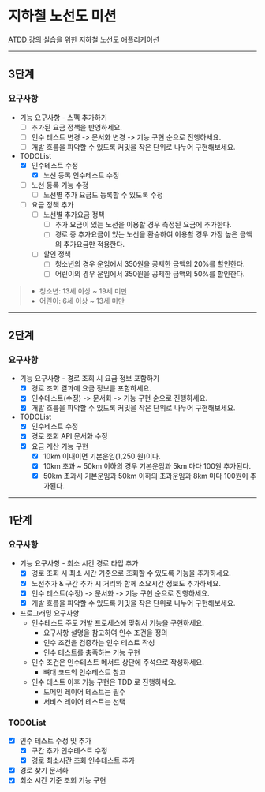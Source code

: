 # 지하철 노선도 미션
[ATDD 강의](https://edu.nextstep.camp/c/R89PYi5H) 실습을 위한 지하철 노선도 애플리케이션

---

## 3단계

### 요구사항

- 기능 요구사항 - 스펙 추가하기
  - [ ] 추가된 요금 정책을 반영하세요.
  - [ ] 인수 테스트 변경 -> 문서화 변경 -> 기능 구현 순으로 진행하세요.
  - [ ] 개발 흐름을 파악할 수 있도록 커밋을 작은 단위로 나누어 구현해보세요.
- TODOList
  - [X] 인수테스트 수정
    - [X] 노선 등록 인수테스트 수정
  - [ ] 노선 등록 기능 수정
    - [ ] 노선별 추가 요금도 등록할 수 있도록 수정
  - [ ] 요금 정책 추가
    - [ ] 노선별 추가요금 정책
      - [ ] 추가 요금이 있는 노선을 이용할 경우 측정된 요금에 추가한다.
      - [ ] 경로 중 추가요금이 있는 노선을 환승하여 이용할 경우 가장 높은 금액의 추가요금만 적용한다.
    - [ ] 할인 정책
      - [ ] 청소년의 경우 운임에서 350원을 공제한 금액의 20%를 할인한다.
      - [ ] 어린이의 경우 운임에서 350원을 공제한 금액의 50%를 할인한다.
> - 청소년: 13세 이상 ~ 19세 미만
> - 어린이: 6세 이상 ~ 13세 미만
---

## 2단계

### 요구사항

- 기능 요구사항 - 경로 조회 시 요금 정보 포함하기
  - [X] 경로 조회 결과에 요금 정보를 포함하세요.
  - [X] 인수테스트(수정) -> 문서화 -> 기능 구현 순으로 진행하세요.
  - [X] 개발 흐름을 파악할 수 있도록 커밋을 작은 단위로 나누어 구현해보세요.

- TODOList
  - [X] 인수테스트 수정
  - [X] 경로 조회 API 문서화 수정
  - [X] 요금 계산 기능 구현
    - [X] 10km 이내이면 기본운임(1,250 원)이다.
    - [X] 10km 초과 ~ 50km 이하의 경우 기본운임과 5km 마다 100원 추가된다.
    - [X] 50km 초과시 기본운임과 50km 이하의 초과운임과 8km 마다 100원이 추가된다.

---

## 1단계

### 요구사항

- 기능 요구사항 - 최소 시간 경로 타입 추가
  - [X] 경로 조회 시 최소 시간 기준으로 조회할 수 있도록 기능을 추가하세요.
  - [X] 노선추가 & 구간 추가 시 거리와 함께 소요시간 정보도 추가하세요.
  - [X] 인수 테스트(수정) -> 문서화 -> 기능 구현 순으로 진행하세요.
  - [X] 개발 흐름을 파악할 수 있도록 커밋을 작은 단위로 나누어 구현해보세요.

- 프로그래밍 요구사항
  - 인수테스트 주도 개발 프로세스에 맞춰서 기능을 구현하세요.
    - 요구사항 설명을 참고하여 인수 조건을 정의
    - 인수 조건을 검증하는 인수 테스트 작성
    - 인수 테스트를 충족하는 기능 구현
  - 인수 조건은 인수테스트 메서드 상단에 주석으로 작성하세요.
    - 뼈대 코드의 인수테스트 참고
  - 인수 테스트 이후 기능 구현은 TDD 로 진행하세요.
    - 도메인 레이어 테스트는 필수
    - 서비스 레이어 테스트는 선택

### TODOList

- [X] 인수 테스트 수정 및 추가
  - [X] 구간 추가 인수테스트 수정
  - [X] 경로 최소시간 조회 인수테스트 추가
- [X] 경로 찾기 문서화
- [X] 최소 시간 기준 조회 기능 구현